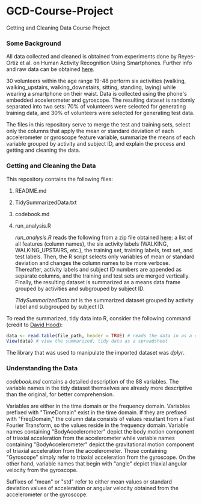 # GCD-Course-Project
Getting and Cleaning Data Course Project

### Some Background
All data collected and cleaned is obtained from experiments done by Reyes-Ortiz et al. on Human Activity Recognition Using Smartphones. Further info and raw data can be obtained [here](http://archive.ics.uci.edu/ml/datasets/Human+Activity+Recognition+Using+Smartphones).

30 volunteers within the age range 19-48 perform six activities (walking, walking_upstairs, walking_downstairs, sitting, standing, laying) while wearing a smartphone on their waist. Data is collected using the phone's embedded accelerometer and gyroscope. The resulting dataset is randomly separated into two sets: 70% of volunteers were selected for generating training data, and 30% of volunteers were selected for generating test data.

The files in this repository serve to merge the test and training sets, select only the columns that apply the mean or standard deviation of each accelerometer or gyroscope feature variable, summarize the means of each variable grouped by activity and subject ID, and explain the process and getting and cleaning the data.

### Getting and Cleaning the Data
This repository contains the following files:
1. README.md
2. TidySummarizedData.txt
3. codebook.md
4. run_analysis.R

   *run_analysis.R* reads the following from a zip file obtained [here](https://d396qusza40orc.cloudfront.net/getdata%2Fprojectfiles%2FUCI%20HAR%20Dataset.zip): a list of all features (column names), the six activity labels (WALKING, WALKING_UPSTAIRS, etc.), the training set, training labels, test set, and test labels. Then, the R script selects only variables of mean or standard deviation and changes the column names to be more verbose. Thereafter, activity labels and subject ID numbers are appended as separate columns, and the training and test sets are merged vertically. Finally, the resulting dataset is summarized as a means data.frame grouped by activities and subgrouped by subject ID.

   *TidySummarizedData.txt* is the summarized dataset grouped by activity label and subgrouped by subject ID.

To read the summarized, tidy data into R, consider the following command (credit to [David Hood](https://thoughtfulbloke.wordpress.com/2015/09/09/getting-and-cleaning-the-assignment/)):

```R
data <- read.table(file_path, header = TRUE) # reads the data in as a data.frame
View(data) # view the summarized, tidy data as a spreadsheet
```

The library that was used to manipulate the imported dataset was *dplyr*.

### Understanding the Data

   *codebook.md* contains a detailed description of the 88 variables. The variable names in the tidy dataset themselves are already more descriptive than the original, for better comprehension.

Variables are either in the time domain or the frequency domain. Variables prefixed with "TimeDomain" exist in the time domain. If they are prefixed with "FreqDomain," the column data consists of values resultant from a Fast Fourier Transform, so the values reside in the frequency domain. Variable names containing "BodyAccelerometer" depict the body motion component of triaxial acceleration from the accelerometer while variable names containing "BodyAccelerometer" depict the gravitational motion component of triaxial acceleration from the accelerometer. Those containing "Gyroscope" simply refer to triaxial acceleration from the gyroscope. On the other hand, variable names that begin with "angle" depict triaxial angular velocity from the gyroscope.

Suffixes of "mean" or "std" refer to either mean values or standard deviation values of acceleration or angular velocity obtained from the accelerometer or the gyroscope.
